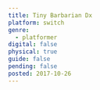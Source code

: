 ```yaml
---
title: Tiny Barbarian Dx
platform: switch
genre:
  - platformer
digital: false
physical: true
guide: false
pending: false
posted: 2017-10-26
---
```

